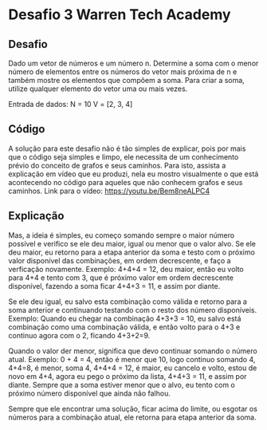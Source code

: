 # Desafio 3 Warren Tech Academy

## Desafio
Dado um vetor de números e um número n. Determine a soma com o menor número de elementos entre os números do vetor mais próxima de n e também mostre os elementos que compõem a soma. Para criar a soma, utilize qualquer elemento do vetor uma ou mais vezes.

Entrada de dados:
N = 10
V = [2, 3, 4]

## Código
A solução para este desafio não é tão simples de explicar, pois por mais que o código seja simples e limpo, ele necessita de um conhecimento prévio do conceito de grafos e seus caminhos. Para isto, assista a explicação em vídeo que eu produzi, nela eu mostro visualmente o que está acontecendo no código para aqueles que não conhecem grafos e seus caminhos. Link para o vídeo: https://youtu.be/Bem8neALPC4

## Explicação
Mas, a ideia é simples, eu começo somando sempre o maior número possível e verifico se ele deu maior, igual ou menor que o valor alvo. Se ele deu maior, eu retorno para a etapa anterior da soma e testo com o próximo valor disponível das combinações, em ordem decrescente, e faço a verficação novamente. Exemplo: 4+4+4 = 12, deu maior, então eu volto para 4+4 e tento com 3, que é próximo valor em ordem decrescente disponível, fazendo a soma ficar 4+4+3 = 11, e assim por diante.

Se ele deu igual, eu salvo esta combinação como válida e retorno para a soma anterior e continuando testando com o resto dos número disponíveis. Exemplo: Quando eu chegar na combinação 4+3+3 = 10, eu salvo está combinação como uma combinação válida, e então volto para o 4+3 e continuo agora com o 2, ficando 4+3+2=9.

Quando o valor der menor, significa que devo continuar somando o número atual. Exemplo: 0 + 4 = 4, então é menor que 10, logo continuo somando 4, 4+4=8, é menor, soma 4, 4+4+4 = 12, é maior, eu cancelo e volto, estou de novo em 4+4, agora eu pego o próximo da lista, 4+4+3 = 11, e assim por diante. Sempre que a soma estiver menor que o alvo, eu tento com o próximo número disponível que ainda não falhou.

Sempre que ele encontrar uma solução, ficar acima do limite, ou esgotar os números para a combinação atual, ele retorna para etapa anterior da soma.
